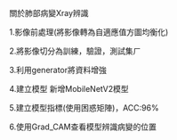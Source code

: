 關於肺部病變Xray辨識

1.影像前處理(將影像轉為自適應值方圖均衡化)

2.將影像切分為訓練，驗證，測試集ㄏ

3.利用generator將資料增強

4.建立模型 新增MobileNetV2模型

5.建立模型指標(使用困惑矩陣)，ACC:96%

6.使用Grad_CAM查看模型辨識病變的位置 
